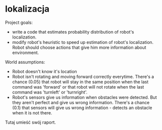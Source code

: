 # lokalizacja

Project goals:
- write a code that estimates probability distribution of robot's localization.
- modify robot's heuristic to speed up estimation of robot's localization. Robot should choose actions that give him more information about environment.

World assumptions:
- Robot doesn't know it's location
- Robot isn't rotating and moving forward correctly everytime. There's a chance (0.05) that robot will stay in the same position when the last command was 'forward' or that robot will not rotate when the last command was 'turnleft' or 'turnright'.
- Robot's sensors give us information when obstacles were detected. But they aren't perfect and give us wrong information. There's a chance (0.1) that sensors will give us wrong information - detects an obstacle when it is not there.

Tutaj umieść swój raport.
